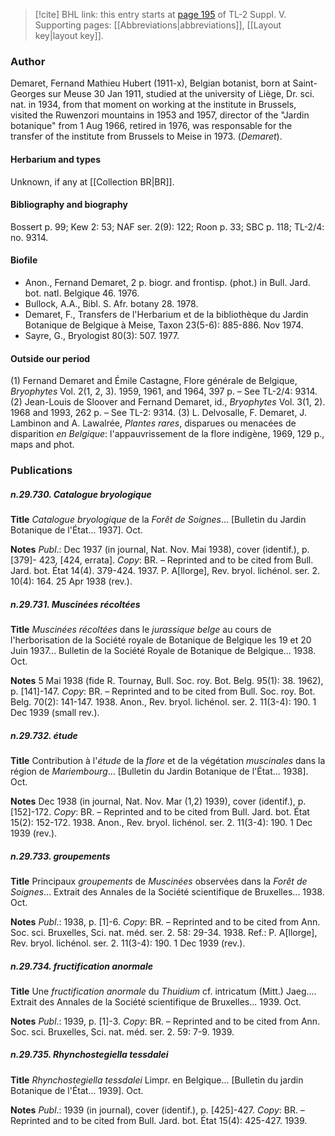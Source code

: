 > [!cite] BHL link: this entry starts at [page 195](https://www.biodiversitylibrary.org/item/103833#page/207/mode/1up) of TL-2 Suppl. V.
> Supporting pages: [[Abbreviations|abbreviations]], [[Layout key|layout key]].

### Author

Demaret, Fernand Mathieu Hubert (1911-x), Belgian botanist, born at Saint-Georges sur Meuse 30 Jan 1911, studied at the university of Liège, Dr. sci. nat. in 1934, from that moment on working at the institute in Brussels, visited the Ruwenzori mountains in 1953 and 1957, director of the "Jardin botanique" from 1 Aug 1966, retired in 1976, was responsable for the transfer of the institute from Brussels to Meise in 1973. (*Demaret*).

#### Herbarium and types

Unknown, if any at [[Collection BR|BR]].

#### Bibliography and biography

Bossert p. 99; Kew 2: 53; NAF ser. 2(9): 122; Roon p. 33; SBC p. 118; TL-2/4: no. 9314.

#### Biofile

- Anon., Fernand Demaret, 2 p. biogr. and frontisp. (phot.) in Bull. Jard. bot. natl. Belgique 46. 1976.
- Bullock, A.A., Bibl. S. Afr. botany 28. 1978.
- Demaret, F., Transfers de l'Herbarium et de la bibliothèque du Jardin Botanique de Belgique à Meise, Taxon 23(5-6): 885-886. Nov 1974.
- Sayre, G., Bryologist 80(3): 507. 1977.

#### Outside our period

(1) Fernand Demaret and Émile Castagne, Flore générale de Belgique, *Bryophytes* Vol. 2(1, 2, 3). 1959, 1961, and 1964, 397 p. – See TL-2/4: 9314. (2) Jean-Louis de Sloover and Fernand Demaret, id., *Bryophytes* Vol. 3(1, 2). 1968 and 1993, 262 p. – See TL-2: 9314.
(3) L. Delvosalle, F. Demaret, J. Lambinon and A. Lawalrée, *Plantes rares*, disparues ou menacées de disparition *en Belgique*: l'appauvrissement de la flore indigène, 1969, 129 p., maps and phot.

### Publications

##### n.29.730. Catalogue bryologique

**Title**
*Catalogue bryologique* de la *Forêt de Soignes*... \[Bulletin du Jardin Botanique de l'État... 1937\]. Oct.

**Notes**
*Publ*.: Dec 1937 (in journal, Nat. Nov. Mai 1938), cover (identif.), p. \[379\]- 423, \[424, errata\].
*Copy*: BR. – Reprinted and to be cited from Bull. Jard. bot. État 14(4). 379-424. 1937.
P. A\[llorge\], Rev. bryol. lichénol. ser. 2. 10(4): 164. 25 Apr 1938 (rev.).

##### n.29.731. Muscinées récoltées

**Title**
*Muscinées récoltées* dans le *jurassique belge* au cours de l'herborisation de la Société royale de Botanique de Belgique les 19 et 20 Juin 1937... Bulletin de la Société Royale de Botanique de Belgique... 1938. Oct.

**Notes**
5 Mai 1938 (fide R. Tournay, Bull. Soc. roy. Bot. Belg. 95(1): 38. 1962), p. \[141\]-147. *Copy*: BR. – Reprinted and to be cited from Bull. Soc. roy. Bot. Belg. 70(2): 141-147. 1938.
Anon., Rev. bryol. lichénol. ser. 2. 11(3-4): 190. 1 Dec 1939 (small rev.).

##### n.29.732. étude

**Title**
Contribution à l'*étude* de la *flore* et de la végétation *muscinales* dans la région de *Mariembourg*... \[Bulletin du Jardin Botanique de l'État... 1938\]. Oct.

**Notes**
Dec 1938 (in journal, Nat. Nov. Mar (1,2) 1939), cover (identif.), p. \[152\]-172. *Copy*: BR. – Reprinted and to be cited from Bull. Jard. bot. État 15(2): 152-172. 1938.
Anon., Rev. bryol. lichénol. ser. 2. 11(3-4): 190. 1 Dec 1939 (rev.).

##### n.29.733. groupements

**Title**
Principaux *groupements* de *Muscinées* observées dans la *Forêt de Soignes*... Extrait des Annales de la Société scientifique de Bruxelles... 1938. Oct.

**Notes**
*Publ*.: 1938, p. \[1\]-6. *Copy*: BR. – Reprinted and to be cited from Ann. Soc. sci. Bruxelles, Sci. nat. méd. ser. 2. 58: 29-34. 1938.
Ref.: P. A\[llorge\], Rev. bryol. lichénol. ser. 2. 11(3-4): 190. 1 Dec 1939 (rev.).

##### n.29.734. fructification anormale

**Title**
Une *fructification anormale* du *Thuidium* cf. intricatum (Mitt.) Jaeg.... Extrait des Annales de la Société scientifique de Bruxelles... 1939. Oct.

**Notes**
*Publ*.: 1939, p. \[1\]-3. *Copy*: BR. – Reprinted and to be cited from Ann. Soc. sci. Bruxelles, Sci. nat. méd. ser. 2. 59: 7-9. 1939.

##### n.29.735. Rhynchostegiella tessdalei

**Title**
*Rhynchostegiella tessdalei* Limpr. en Belgique... \[Bulletin du jardin Botanique de l'État... 1939\]. Oct.

**Notes**
*Publ*.: 1939 (in journal), cover (identif.), p. \[425\]-427. *Copy*: BR. – Reprinted and to be cited from Bull. Jard. bot. État 15(4): 425-427. 1939.

